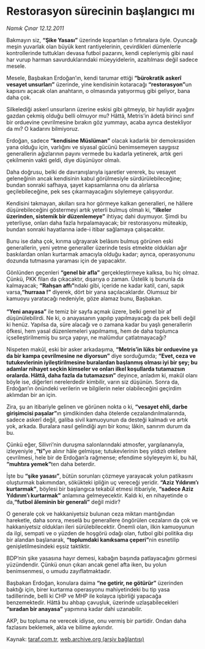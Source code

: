 # Restorasyon sürecinin başlangıcı mı

*Namık Çınar 12.12.2011*

<div class="yazi"><p>Bakmayın siz, <b>“Şike Yasası”</b> üzerinde kopartılan o fırtınalara öyle. Oyuncağı meşin yuvarlak olan büyük kent rantiyelerinin, çevirdikleri dümenlerle kontrollerinde tuttukları devasa futbol pazarını, kendi cepleriymiş gibi nasıl har vurup harman savurduklarındaki müeyyidelerin, azaltılması değil sadece mesele.</p>
<p>Mesele, Başbakan Erdoğan’ın, kendi tarumar ettiği <b>“bürokratik askerî vesayet unsurları”</b> üzerinde, yine kendisinin kotaracağı <b>“restorasyon”</b>un kapısını açacak olan anahtarın, o olmasında yatıyormuş gibi geliyor, bana daha çok.</p>
<p>Silkelediği askerî unsurların üzerine eskisi gibi gitmeyip, bir haylidir ayağını gazdan çekmiş olduğu belli olmuyor mu? Hâttâ, Metris’in âdetâ birinci sınıf bir orduevine çevrilmesine bırakın göz yummayı, acaba ayrıca destekliyor da mı? O kadarını bilmiyoruz.</p>
<p>Erdoğan, sadece <b>“kendisine Müslüman”</b> olacak kadarlık bir demokrasiden yana olduğu için, varlığını ve siyasal gücünü benimsemeyen saygısız generallerin ağızlarının payını vermede bu kadarla yetinerek, artık geri çekilmenin vakti geldi, diye düşünüyor olmalı.</p>
<p>Daha doğrusu, belki de davranışlarıyla işaretler vererek, bu vesayet geleneğinin ancak kendisinin kabul görülmesiyle sürdürülebileceğine; bundan sonraki safhaya, şayet kapsamlarına onu da alırlarsa geçilebileceğine, pek ses çıkarmayacağını söylemeye çalışıyordur.</p>
<p>Kendisini takmayan, akılları sıra hor görmeye kalkan generalleri, ne hâllere düşürebileceğini göstermeyi artık yeterli bulmuş olmalı ki, <b>“ilkeler üzerinden, sistemik bir düzenlemeye”</b> ihtiyaç dahi duymuyor. Şimdi bu yeterliyse, onları daha fazla hırpalamayacak; bir restorasyonu müteakip, bundan sonraki hayatlarına iade-i itibar sağlamaya çalışacaktır.</p>
<p>Bunu ise daha çok, kırıma uğrayarak belâsını bulmuş görünen eski generallerin, yeni yetme generaller üzerinde tesis etmekte oldukları ağır baskılardan onları kurtarmak amacıyla olduğu kadar; ayrıca, operasyonunu dozunda tutmasına yaraması için de yapacaktır.</p>
<p>Gönlünden geçenleri <b>“genel bir afla”</b> gerçekleştirmeye kalksa, bu hiç olmaz. Çünkü, PKK filan da çıkacaktır, dışarıya o zaman. Üstelik iş bununla da kalmayacak; <b>“Rahşan affı”</b>ndaki gibi, içeride ne kadar katil, cani, sapık varsa,<b>“hurraaa !”</b> diyerek, dört bir yana saçılacaklardır. Olumsuz bir kamuoyu yaratacağı nedeniyle, göze alamaz bunu, Başbakan.<br/><br/><b>“Yeni anayasa”</b> ile temiz bir sayfa açmak üzere, belki genel bir af düşünülebilirdi. Ne ki, o anayasanın yapılıp yapılmayacağı da pek belli değil ki henüz. Yapılsa da, süre alacağı ve o zamana kadar bu yaşlı generallerin öfkesi, hem yasal düzenlemeleri yapılmamış, hem de daha toplumca içselleştirilmemiş bu sırça yapıyı, ne malûmdur çatlatmayacağı?</p>
<p>Nispeten makûl, eski bir asker arkadaşıma, <b>“Metris’in lüks bir orduevine ya da bir kampa çevrilmesine ne diyorsun”</b> diye sorduğumda; <b>“Evet, ceza ve tutukevlerinin iyileştirilmesine buralardan başlanmış olması iyi bir şey; bu adamlar nihayet seçkin kimseler ve onları ilkel koşullarda tutamazsın oralarda. Hâttâ, daha fazla da tutamazsın”</b> deyince, anladım ki, makûl olanı böyle ise, diğerleri nerelerdedir kimbilir, varın siz düşünün. Sonra da, Erdoğan’ın önündeki verilerin ve bilgilerin neler olabileceğini geçirdim aklımdan bir an için.</p>
<p>Zira, şu an itibariyle gelinen ve görünen nokta o ki, <b>“vesayet ehli, darbe girişimcisi paşalar”</b>ın şimdikinden daha ötelerde cezalandırılmalarında, sadece askerî değil, galiba sivil kamuoyunun da desteği kalmadı ve artık yok, arkada. Buralara nasıl gelindiği ayrı bir konu; lâkin, sanırım durum da bu.</p>
<p>Çünkü eğer, Silivri’nin duruşma salonlarındaki atmosfer, yargılananıyla, izleyeniyle ,<b>“ti”</b>ye alınır hâle gelmişse; tutukevlerinin beş yıldızlı otellere çevrilmesi, hele bir de Erdoğan’a rağmense; efendime söyleyeyim ki, bu hâl, <b>“muhtıra yemek”</b>ten daha beterdir.</p>
<p>İşte bu <b>“şike yasası”</b>, bütün sorunları çözmeye yarayacak yolun patikasını oluşturmak bakımından, sökükteki ipliğin uç vereceği yeridir. <b>“Aziz Yıldırım’ı kurtarmak”</b>, böylesi bir başlangıca tekabül etmesi itibariyle, <b>“sadece Aziz Yıldırım’ı kurtarmak”</b> anlamına gelmeyecektir. Kaldı ki, en nihayetinde o da,<b>“futbol âleminin bir generali”</b> değil midir?</p>
<p>O generale çok ve hakkaniyetsiz bulunan ceza miktarı mantığından hareketle, daha sonra, meselâ bu generallere öngörülen cezaların da çok ve hakkaniyetsiz oldukları ileri sürülebilecektir. Önemli olan, ilkin kamuoyunun da ilgi, sempati ve o yüzden de hoşgörü odağı olan, futbol gibi politika dışı bir alandan başlanarak, <b>“toplumdaki kanıksama çeperi”</b>nin esnetilip genişletilmesindeki eşsiz taktiktir.</p>
<p>BDP’nin şike yasasına hayır demesi, kabağın başında patlayacağını görmesi yüzündendir. Çünkü onun çıkarı ancak genel afta iken, bu yolun benimsenmesi, o umudu zayıflatmaktadır.</p>
<p>Başbakan Erdoğan, konulara daima <b>“ne getirir, ne götürür”</b> üzerinden baktığı için, birer kurtarma operasyonu mahiyetindeki bu tip yasa tadillerinde, belli ki CHP ve MHP ile kolayca işbirliği yapacağa benzemektedir. Hâttâ bu ahbap çavuşluk, üzerinde uzlaşabilecekleri <b>“sıradan bir anayasa”</b> yapımına kadar dahi uzanabilir.</p>
<p>AKP, bu topluma ne verecek idiyse, onu vermiş bir partidir. Ondan daha fazlasını beklemek, akla ve bilime aykırıdır.</p>
</div>

Kaynak: [taraf.com.tr](http://www.taraf.com.tr/namik-cinar/makale-restorasyon-surecinin-baslangici-mi.htm), [web.archive.org (arşiv bağlantısı)](http://web.archive.org/web/20130623191125/http://www.taraf.com.tr/namik-cinar/makale-restorasyon-surecinin-baslangici-mi.htm)

